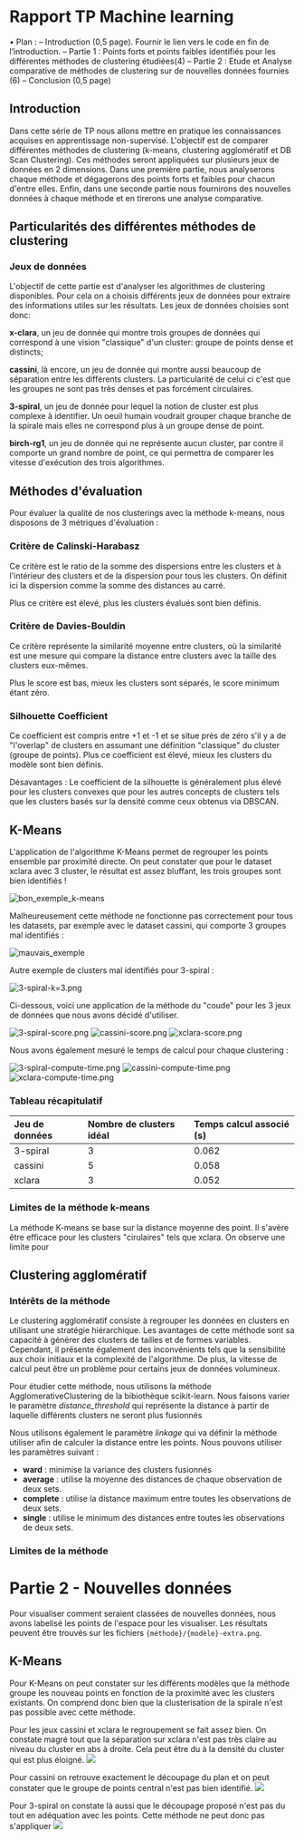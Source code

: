  # Rapport TP Machine learning
 
• Plan :
– Introduction (0,5 page). Fournir le lien vers le code en fin de l’introduction.
– Partie 1 : Points forts et points faibles identifiés pour les différentes méthodes de clustering
étudiées(4)
– Partie 2 : Etude et Analyse comparative de méthodes de clustering sur de nouvelles données
fournies (6)
– Conclusion (0,5 page)


## Introduction

Dans cette série de TP nous allons mettre en pratique les connaissances acquises en apprentissage non-supervisé. L'objectif est de comparer différentes méthodes de clustering (k-means, clustering agglomératif et DB Scan Clustering). Ces méthodes seront appliquées sur plusieurs jeux de données en 2 dimensions. Dans une première partie, nous analyserons chaque méthode et dégagerons des points forts et faibles pour chacun d'entre elles. Enfin, dans une seconde partie nous fournirons des nouvelles données à chaque méthode et en tirerons une analyse comparative.

## Particularités des différentes méthodes de clustering


### Jeux de données

L'objectif de cette partie est d'analyser les algorithmes de clustering disponibles. Pour cela on a choisis différents jeux de données pour extraire des informations utiles sur les résultats. Les jeux de données choisies sont donc:

**x-clara**, un jeu de donnée qui montre trois groupes de données qui correspond à une vision "classique" d'un cluster: groupe de points dense et distincts;

**cassini**, là encore, un jeu de donnée qui montre aussi beaucoup de séparation entre les différents clusters. La particularité de celui ci c'est que les groupes ne sont pas très denses et pas forcément circulaires.

**3-spiral**, un jeu de donnée pour lequel la notion de cluster est plus complexe à identifier. Un oeuil humain voudrait grouper chaque branche de la spirale mais elles ne correspond plus à un groupe dense de point.

**birch-rg1**, un jeu de donnée qui ne représente aucun cluster, par contre il comporte un grand nombre de point, ce qui permettra de comparer les vitesse d'exécution des trois algorithmes.

## Méthodes d'évaluation

Pour évaluer la qualité de nos clusterings avec la méthode k-means, nous disposons de 3 métriques d'évaluation :

### Critère de Calinski-Harabasz

Ce critère est le ratio de la somme des dispersions entre les clusters et à l'intérieur des clusters et de la dispersion pour tous les clusters. On définit ici la dispersion comme la somme des distances au carré.

Plus ce critère est élevé, plus les clusters évalués sont bien définis.

### Critère de Davies-Bouldin

Ce critère représente la similarité moyenne entre clusters, où la similarité est une mesure qui compare la distance entre clusters avec la taille des clusters eux-mêmes.

Plus le score est bas, mieux les clusters sont séparés, le score minimum étant zéro.

### Silhouette Coefficient

Ce coefficient est compris entre +1 et -1 et se situe près de zéro s'il y a de "l'overlap" de clusters en assumant une définition "classique" du cluster (groupe de points).
Plus ce coefficient est élevé, mieux les clusters du modèle sont bien définis.

Désavantages :
Le coefficient de la silhouette is généralement plus élevé pour les clusters convexes que pour les autres concepts de clusters tels que les clusters basés sur la densité comme ceux obtenus via DBSCAN.


## K-Means

L'application de l'algorithme K-Means permet de regrouper les points ensemble par proximité directe. On peut constater
que pour le dataset xclara avec 3 cluster, le résultat est assez bluffant, les trois groupes sont bien identifiés !

![bon_exemple_k-means](k-means/xclara-k=3.png)

Malheureusement cette méthode ne fonctionne pas correctement pour tous les datasets, par exemple avec le dataset cassini,
qui comporte 3 groupes mal identifiés :

![mauvais_exemple](k-means/cassini-k=3.png)

Autre exemple de clusters mal identifiés pour 3-spiral :

![3-spiral-k=3.png](k-means%2F3-spiral-k%3D3.png)

Ci-dessous, voici une application de la méthode du "coude" pour les 3 jeux de données que nous avons décidé d'utiliser.

![3-spiral-score.png](k-means%2F3-spiral-score.png)
![cassini-score.png](k-means%2Fcassini-score.png)
![xclara-score.png](k-means%2Fxclara-score.png)

Nous avons également mesuré le temps de calcul pour chaque clustering :

![3-spiral-compute-time.png](k-means%2F3-spiral-compute-time.png)
![cassini-compute-time.png](k-means%2Fcassini-compute-time.png)
![xclara-compute-time.png](k-means%2Fxclara-compute-time.png)

### Tableau récapitulatif

| Jeu de données | Nombre de clusters idéal | Temps calcul associé (s) |
|:---------------|:-------------------------|:-------------------------|
| 3-spiral       | 3                        | 0.062                    | 4                        |
| cassini        | 5                        | 0.058                    |
| xclara         | 3                        | 0.052                    |

### Limites de la méthode k-means                                                                        
La méthode K-means se base sur la distance moyenne des point. Il s'avère être efficace pour les clusters "cirulaires" tels que xclara. On observe une limite pour 



## Clustering agglomératif

### Intérêts de la méthode

Le clustering agglomératif consiste à regrouper les données en clusters en utilisant une stratégie hiérarchique. Les avantages de cette méthode sont sa capacité à générer des clusters de tailles et de formes variables. Cependant, il présente également des inconvénients tels que la sensibilité aux choix initiaux et la complexité de l'algorithme. De plus, la vitesse de calcul peut être un problème pour certains jeux de données volumineux.

Pour étudier cette méthode, nous utilisons la méthode AgglomerativeClustering de la bibiothèque scikit-learn. Nous faisons varier le paramètre *distance_threshold* qui représente la distance à partir de laquelle différents clusters ne seront plus fusionnés

Nous utilisons également le paramètre *linkage* qui va définir la méthode utiliser afin de calculer la distance entre les points. Nous pouvons utiliser les paramètres suivant :

- **ward** : minimise la variance des clusters fusionnés
- **average** : utilise la moyenne des distances de chaque observation de deux sets.
- **complete** : utilise la distance maximum entre toutes les observations de deux sets.
- **single** : utilise le minimum des distances entre toutes les observations de deux sets.



### Limites de la méthode





# Partie 2 - Nouvelles données

Pour visualiser comment seraient classées de nouvelles données, nous avons labelisé les points de l'espace pour les visualiser. Les résultats peuvent être trouvés sur les fichiers `{méthode}/{modèle}-extra.png`.

## K-Means

Pour K-Means on peut constater sur les différents modèles que la méthode groupe les nouveau points en fonction de la proximité avec les clusters existants. On comprend donc bien que la clusterisation de la spirale n'est pas possible avec cette méthode.

Pour les jeux cassini et xclara le regroupement se fait assez bien. On constate magré tout que la séparation sur xclara n'est pas très claire au niveau du cluster en abs à droite. Cela peut être du à la densité du cluster qui est plus éloigné.
![](k-means/xclara-extra.png)

Pour cassini on retrouve exactement le découpage du plan et on peut constater que le groupe de points central n'est pas bien identifié.
![](k-means/cassini-extra.png)

Pour 3-spiral on constate là aussi que le découpage proposé n'est pas du tout en adéquation avec les points. Cette méthode ne peut donc pas s'appliquer
![](k-means/3-spiral-extra.png)






